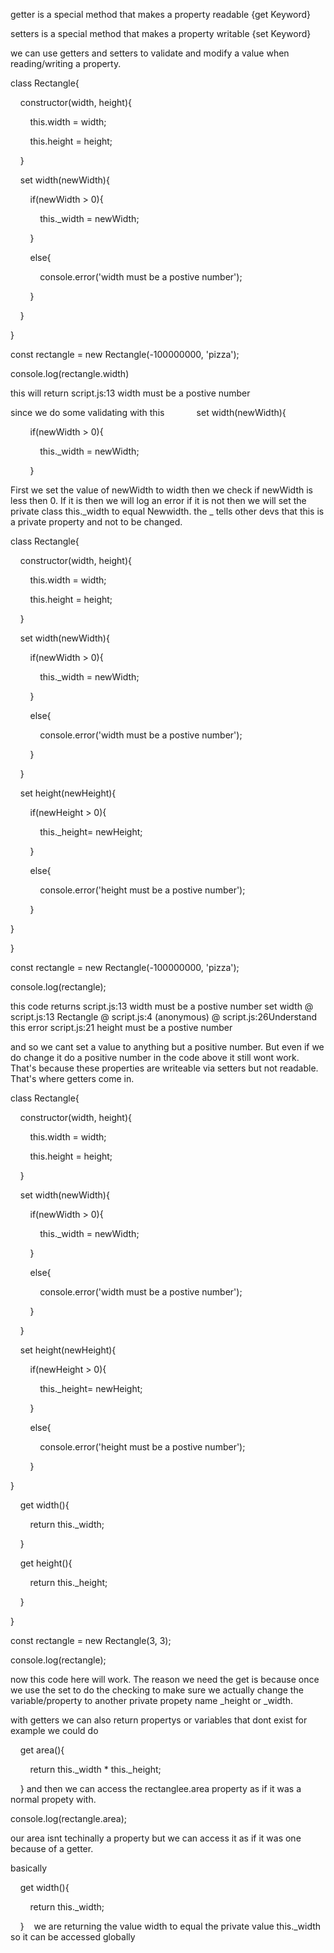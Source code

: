 

getter is a special method that makes a property readable {get Keyword}

setters is a special method that makes a property writable {set Keyword}

we can use getters and setters to validate and modify a value when reading/writing a property.



class Rectangle{

  

    constructor(width, height){

        this.width = width;

        this.height = height;

    }

  

    set width(newWidth){

        if(newWidth > 0){

            this._width = newWidth;

        }

        else{

            console.error('width must be a postive number');

        }

    }

}

  
  

const rectangle = new Rectangle(-100000000, 'pizza');

  

console.log(rectangle.width)

this will return 
script.js:13 width must be a postive number


since we do some validating with this 
    
    
    set width(newWidth){

        if(newWidth > 0){

            this._width = newWidth;

        }

First we set the value of newWidth to width then we check if newWidth is less then 0. If it is then we will log an error if it is not then we will set the private class this._width to equal Newwidth. the _ tells other devs that this is a private property and not to be changed.



class Rectangle{

  

    constructor(width, height){

        this.width = width;

        this.height = height;

    }

  

    set width(newWidth){

        if(newWidth > 0){

            this._width = newWidth;

        }

        else{

            console.error('width must be a postive number');

        }    

    }

    set height(newHeight){

        if(newHeight > 0){

            this._height= newHeight;

        }

        else{

            console.error('height must be a postive number');

        }

}

}

  

const rectangle = new Rectangle(-100000000, 'pizza');

  

console.log(rectangle);


this code returns 
script.js:13 width must be a postive number
set width @ script.js:13
Rectangle @ script.js:4
(anonymous) @ script.js:26Understand this error
script.js:21 height must be a postive number

and so we cant set a value to anything but a positive number. But even if we do change it do a positive number in the code above it still wont work. That's because these properties are writeable via setters but not readable. That's where getters come in. 


class Rectangle{

  

    constructor(width, height){

        this.width = width;

        this.height = height;

    }

  

    set width(newWidth){

        if(newWidth > 0){

            this._width = newWidth;

        }

        else{

            console.error('width must be a postive number');

        }    

    }

    set height(newHeight){

        if(newHeight > 0){

            this._height= newHeight;

        }

        else{

            console.error('height must be a postive number');

        }

}

    get width(){

        return this._width;

    }

    get height(){

        return this._height;

    }

}

  

const rectangle = new Rectangle(3, 3);

  

console.log(rectangle);



now this code here will work. The reason we need the get is because once we use the set to do the checking to make sure we actually change the variable/property to another private propety name _height or _width. 

with getters we can also return propertys or variables that dont exist for example we could do 

    get area(){

        return this._width * this._height;

    }
and then we can access the rectanglee.area property as if it was a normal propety with.

console.log(rectangle.area);


our area isnt techinally a property but we can access it as if it was one because of a getter. 


basically 

    get width(){

        return this._width;

    }
   we are returning the value width to equal the private value this._width so it can be accessed globally  